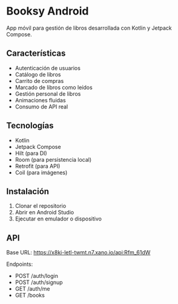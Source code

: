 # Booksy Android

App móvil para gestión de libros desarrollada con Kotlin y Jetpack Compose.

## Características

- Autenticación de usuarios
- Catálogo de libros
- Carrito de compras
- Marcado de libros como leídos
- Gestión personal de libros
- Animaciones fluidas
- Consumo de API real

## Tecnologías

- Kotlin
- Jetpack Compose
- Hilt (para DI)
- Room (para persistencia local)
- Retrofit (para API)
- Coil (para imágenes)

## Instalación

1. Clonar el repositorio
2. Abrir en Android Studio
3. Ejecutar en emulador o dispositivo

## API

Base URL: https://x8ki-letl-twmt.n7.xano.io/api:Rfm_61dW

Endpoints:
- POST /auth/login
- POST /auth/signup
- GET /auth/me
- GET /books